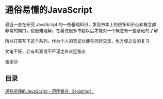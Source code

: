 # 通俗易懂的JavaScript

最近一直在研究 JavaScript 的一些基础知识，发现书本上的很多知识点和概念都非常的拗口，也很难理解，在看过很多书籍以后才能对一个概念有一些基础的了解

所以打算写下这个系列，作为个人的笔记以便与同好交流，也方便之后的复习

文笔不好，若有纰漏或不严谨之处欢迎指出

谢谢:blush:

## 目录
[通熟易懂的JavaScript - 声明提升（Hoisting）](https://github.com/Sumi-Sakura/JavaScript-Notes/issues/1)
